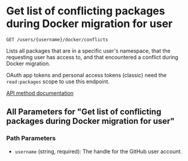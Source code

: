 # Get list of conflicting packages during Docker migration for user

`GET /users/{username}/docker/conflicts`

Lists all packages that are in a specific user's namespace, that the requesting user has access to, and that encountered a conflict during Docker migration.

OAuth app tokens and personal access tokens (classic) need the `read:packages` scope to use this endpoint.

[API method documentation](https://docs.github.com/rest/packages/packages#get-list-of-conflicting-packages-during-docker-migration-for-user)

## All Parameters for "Get list of conflicting packages during Docker migration for user"

### Path Parameters

- `username` (string, required): The handle for the GitHub user account.